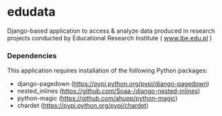 edudata
=======

Django-based application to access &amp; analyze data produced in research projects conducted by Educational Research Institute ( www.ibe.edu.pl )

### Dependencies

This application requires installation of the following Python packages:

* django-pagedown (https://pypi.python.org/pypi/django-pagedown)
* nested\_inlines (https://github.com/Soaa-/django-nested-inlines)
* python-magic (https://github.com/ahupp/python-magic)
* chardet (https://pypi.python.org/pypi/chardet)

